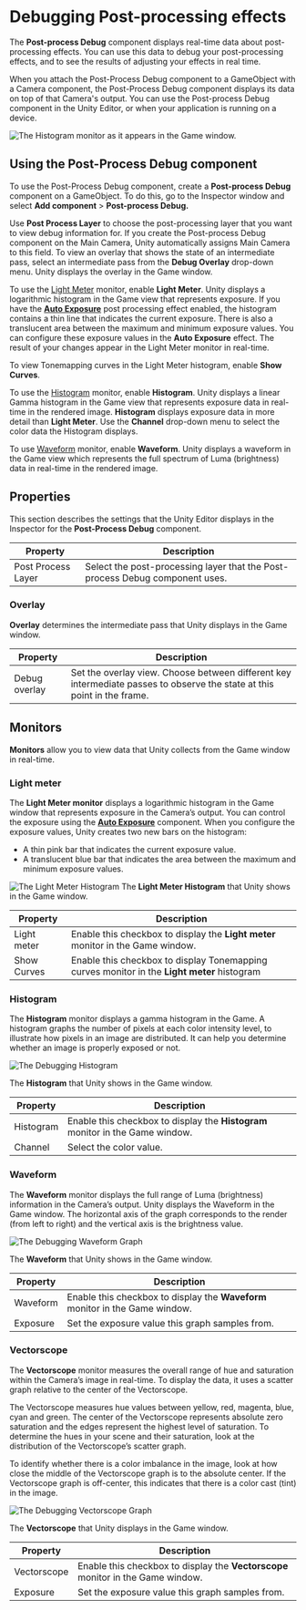 # Debugging Post-processing effects

The **Post-process Debug** component displays real-time data about post-processing effects. You can use this data to debug your post-processing effects, and to see the results of adjusting your effects in real time.

When you attach the Post-Process Debug component to a GameObject with a Camera component, the Post-Process Debug component displays its data on top of that Camera's output. You can use the Post-process Debug component in the Unity Editor, or when your application is running on a device.

![The Histogram monitor as it appears in the Game window.](images/Ppv2_Debugging_Histogram.png)

## Using the Post-Process Debug component

To use the Post-Process Debug component, create a **Post-process Debug** component on a GameObject. To do this, go to the Inspector window and select **Add component** > **Post-process Debug.**

Use **Post Process Layer** to choose the post-processing layer that you want to view debug information for. If you create the Post-process Debug component on the Main Camera, Unity automatically assigns Main Camera to this field.
To view an overlay that shows the state of an intermediate pass,  select an intermediate pass from the **Debug Overlay** drop-down menu. Unity displays the overlay in the Game window.

To use the [Light Meter](#light-meter) monitor, enable **Light Meter**. Unity displays a logarithmic histogram in the Game view that represents exposure. If you have the [**Auto Exposure**](https://docs.unity3d.com/Packages/com.unity.postprocessing@latest?subfolder=/manual/Auto-Exposure.html) post processing effect enabled, the histogram contains a thin line that indicates the current exposure. There is also a translucent area between the maximum and minimum exposure values. You can configure these exposure values in the **Auto Exposure** effect. The result of your changes appear in the Light Meter monitor in real-time.

To view Tonemapping curves in the Light Meter histogram, enable **Show Curves**.

To use the [Histogram](#histogram) monitor, enable **Histogram**. Unity displays a linear Gamma histogram in the Game view that represents exposure data in real-time in the rendered image. **Histogram** displays exposure data in more detail than **Light Meter**. Use the **Channel** drop-down menu to select the color data the Histogram displays.

To use [Waveform](#waveform) monitor, enable **Waveform**. Unity displays a waveform in the Game view which represents the full spectrum of Luma (brightness) data in real-time in the rendered image.

## Properties

This section describes the settings that the Unity Editor displays in the Inspector for the **Post-Process Debug** component.

| **Property**       | **Description** |
|--------------------|-----------------|
| Post Process Layer | Select the post-processing layer that the Post-process Debug component uses.|

### Overlay

**Overlay** determines the intermediate pass that Unity displays in the Game window.

| **Property**  | **Description**                                              |
| ------------- | ------------------------------------------------------------ |
| Debug overlay | Set the overlay view. Choose between different key intermediate passes to observe the state at this point in the frame. |

## Monitors

**Monitors** allow you to view data that Unity collects from the Game window in real-time.

<a name="light-meter"></a>
### Light meter
The **Light Meter monitor** displays a logarithmic histogram in the Game window that represents exposure in the Camera’s output. You can control the exposure using the [**Auto Exposure**](https://docs.unity3d.com/Packages/com.unity.postprocessing@latest?subfolder=/manual/Auto-Exposure.html) component. When you configure the exposure values, Unity creates two new bars on the histogram:

- A thin pink bar that indicates the current exposure value.
- A translucent blue bar that indicates the area between the maximum and minimum exposure values.

![The Light Meter Histogram](images/Ppv2-Debugging-Light-Meter-Graph.png)
The **Light Meter Histogram** that Unity shows in the Game window.

| **Property** | **Description**                                                                             |
|--------------|---------------------------------------------------------------------------------------------|
| Light meter  | Enable this checkbox to display the **Light meter** monitor in the Game window.             |
| Show Curves  | Enable this checkbox to display Tonemapping curves monitor in the **Light meter** histogram |

<a name="histogram"></a>
### Histogram
The **Histogram** monitor displays a gamma histogram in the Game. A histogram graphs the number of pixels at each color intensity level, to illustrate how pixels in an image are distributed. It can help you determine whether an image is properly exposed or not.

![The Debugging Histogram](images/Ppv2-Debugging-Histogram-Graph.png)

The **Histogram** that Unity shows in the Game window.

| **Property** | **Description** |
|--------------|-----------------|
| Histogram    |Enable this checkbox to display the **Histogram** monitor in the Game window.|
| Channel      | Select the color value.|

<a name="waveform"></a>
### Waveform

The **Waveform** monitor displays the full range of Luma (brightness) information in the Camera’s output. Unity displays the Waveform in the Game window. The horizontal axis of the graph corresponds to the render (from left to right) and the vertical axis is the brightness value.

![The Debugging Waveform Graph](images/Ppv2-Debugging-Waveform-Graph.png)

The **Waveform** that Unity shows in the Game window.

| **Property** | **Description**                                              |
| ------------ | ------------------------------------------------------------ |
| Waveform     | Enable this checkbox to display the **Waveform** monitor in the Game window. |
| Exposure     | Set the exposure value this graph samples from.              |

<a name="vectorscope"></a>
### **Vectorscope**

The **Vectorscope** monitor measures the overall range of hue and saturation within the Camera’s image in real-time. To display the data, it uses a scatter graph relative to the center of the Vectorscope.

The Vectorscope measures hue values between yellow, red, magenta, blue, cyan and green. The center of the Vectorscope represents absolute zero saturation and the edges represent the highest level of saturation. To determine the hues in your scene and their saturation, look at the distribution of the Vectorscope’s scatter graph.

To identify whether there is a color imbalance in the image, look at how close the middle of the Vectorscope graph is to the absolute center. If the Vectorscope graph is off-center, this indicates that there is a color cast (tint) in the image.

![The Debugging Vectorscope Graph](images/Ppv2-Debugging-Vectorscope-Graph.png)

The **Vectorscope** that Unity displays in the Game window.

| **Property** | **Description** |
|--------------|-----------------|
| Vectorscope  | Enable this checkbox to display the **Vectorscope** monitor in the Game window.|
| Exposure     |Set the exposure value this graph samples from.|
